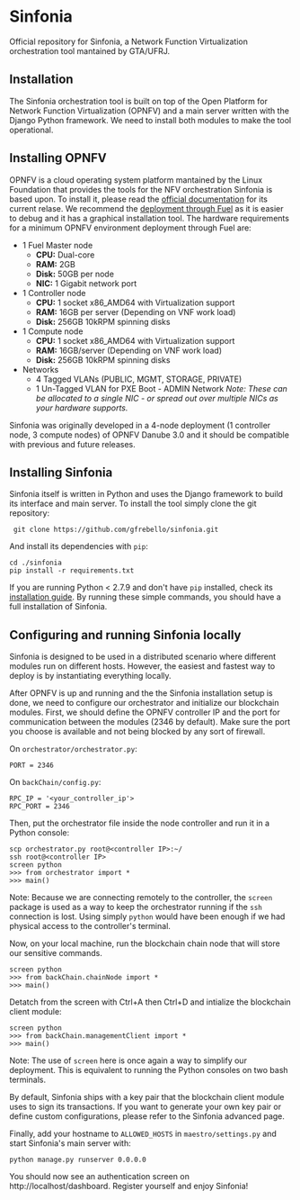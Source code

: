 **Sinfonia**
============
Official repository for Sinfonia, a Network Function Virtualization orchestration tool mantained by GTA/UFRJ.



Installation
------------

The Sinfonia orchestration tool is built on top of the Open Platform for Network Function Virtualization (OPNFV) and a main server written with the Django Python framework.  We need to install both modules to make the tool operational.

Installing OPNFV
----------------
OPNFV is a cloud operating system platform mantained by the Linux Foundation that provides the tools for the NFV orchestration Sinfonia is based upon. To install it, please read the [official documentation](http://docs.opnfv.org/en/stable-danube/release/installation.introduction.html) for its current relase. We recommend the [deployment through Fuel](http://docs.opnfv.org/en/stable-danube/submodules/fuel/docs/release/installation/index.html#fuel-installation) as it is easier to debug and it has a graphical installation tool. The hardware requirements for a minimum OPNFV environment deployment through Fuel are:

 - 1 Fuel Master node
 	- **CPU:**	Dual-core
	- **RAM:**	2GB 
	- **Disk:** 	50GB per node
	- **NIC:**  1 Gigabit network port
 - 1 Controller node
	- **CPU:**	1 socket x86_AMD64 with Virtualization support
	- **RAM:**	16GB per server (Depending on VNF work load)
	- **Disk:**	256GB 10kRPM spinning disks
 - 1 Compute node
	- **CPU:**	1 socket x86_AMD64 with Virtualization support
	- **RAM:**	16GB/server (Depending on VNF work load)
	- **Disk:**	256GB 10kRPM spinning disks
 - Networks
	- 4 Tagged VLANs (PUBLIC, MGMT, STORAGE, PRIVATE)
	- 1 Un-Tagged VLAN for PXE Boot - ADMIN Network
*Note: These can be allocated to a single NIC - or spread out over multiple NICs as your hardware supports.*
 
 Sinfonia was originally developed in a 4-node deployment (1 controller node, 3 compute nodes) of OPNFV Danube 3.0 and it should be compatible with previous and future releases.  


Installing Sinfonia
----------------
Sinfonia itself is written in Python and uses the Django framework to build its interface and main server. To install the tool simply clone the git repository:

     git clone https://github.com/gfrebello/sinfonia.git

And install its dependencies with `pip`:
		
    cd ./sinfonia
    pip install -r requirements.txt

If you are running Python < 2.7.9 and don't have `pip` installed, check its [installation guide](https://pip.pypa.io/en/stable/installing/). By running  these simple commands, you should have a full installation of Sinfonia. 

Configuring and running Sinfonia locally
----------------

Sinfonia is designed to be used in a distributed scenario where different modules run on different hosts. However, the easiest and fastest way to deploy is by instantiating everything locally.

After OPNFV is up and running and the the Sinfonia installation setup is done, we need to configure our orchestrator and initialize our blockchain modules. First, we should define the OPNFV controller IP and the port for communication between the modules (2346 by default). Make sure the port you choose is available and not being blocked by any sort of firewall.

On `orchestrator/orchestrator.py`:

    PORT = 2346
	
On `backChain/config.py`:

    RPC_IP = '<your_controller_ip'>
    RPC_PORT = 2346

Then, put the orchestrator file inside the node controller and run it in a Python console:

    scp orchestrator.py root@<controller IP>:~/
	ssh root@<controller IP>
	screen python
	>>> from orchestrator import *
	>>> main()

Note: Because we are connecting remotely to the controller, the `screen` package is used as a way to keep the orchestrator running if the `ssh` connection is lost. Using simply `python` would have been enough if we had physical access to the controller's terminal.

Now, on your local machine, run the blockchain chain node that will store our sensitive commands. 

    screen python
	>>> from backChain.chainNode import *
	>>> main()
	
Detatch from the screen with Ctrl+A then Ctrl+D and intialize the blockchain client module:

    screen python
	>>> from backChain.managementClient import *
	>>> main()

Note: The use of `screen` here is once again a way to simplify our deployment. This is equivalent to running the Python consoles on two bash terminals.  

By default, Sinfonia ships with a key pair that the blockchain client module uses to sign its transactions. If you want to generate your own key pair or define custom configurations, please refer to the Sinfonia advanced page.

Finally, add your hostname to `ALLOWED_HOSTS` in `maestro/settings.py` and start Sinfonia's main server with:

    python manage.py runserver 0.0.0.0

You should now see an authentication screen on http://localhost/dashboard. Register yourself and enjoy Sinfonia!
